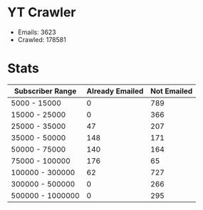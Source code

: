 # YT Crawler
- Emails: 3623
- Crawled: 178581

# Stats
| Subscriber Range  | Already Emailed | Not Emailed |
|-------|-------|-------|
| 5000 - 15000 | 0 | 789 |
| 15000 - 25000 | 0 | 366 |
| 25000 - 35000 | 47 | 207 |
| 35000 - 50000 | 148 | 171 |
| 50000 - 75000 | 140 | 164 |
| 75000 - 100000 | 176 | 65 |
| 100000 - 300000 | 62 | 727 |
| 300000 - 500000 | 0 | 266 |
| 500000 - 1000000 | 0 | 295 |
